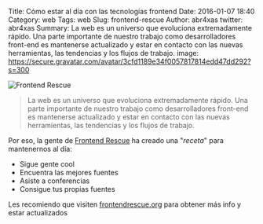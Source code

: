 Title: Cómo estar al día con las tecnologías frontend
Date: 2016-01-07 18:40
Category: web
Tags: web
Slug: frontend-rescue
Author: abr4xas
twitter: abr4xas
Summary: La web es un universo que evoluciona extremadamente rápido. Una parte importante de nuestro trabajo como desarrolladores front-end es mantenerse actualizado y estar en contacto con las nuevas herramientas, las tendencias y los flujos de trabajo.
image: https://secure.gravatar.com/avatar/3cfd1189e34f0057817814edd47dd292?s=300

![Frontend Rescue](https://secure.gravatar.com/avatar/3cfd1189e34f0057817814edd47dd292?s=400)

> La web es un universo que evoluciona extremadamente rápido. Una parte importante de nuestro trabajo como desarrolladores front-end es mantenerse actualizado y estar en contacto con las nuevas herramientas, las tendencias y los flujos de trabajo.

Por eso, la gente de [Frontend Rescue](http://frontendrescue.org) ha creado una "*receta*" para mantenernos al día:

* Sigue gente cool
* Encuentra las mejores fuentes
* Asiste a conferencias
* Consigue tus propias fuentes

Les recomiendo que visiten [frontendrescue.org](http://FrontendRescue.org) para obtener más info y estar actualizados 